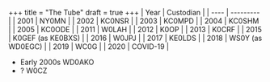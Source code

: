 +++
title = "The Tube"
draft = true
+++
| Year | Custodian |
| ---- | --------- |
| 2001 | NY0MN     |
| 2002 | KC0NSR    |
| 2003 | KC0MPD    |
| 2004 | KC0SHM    |
| 2005 | KC0ODE    |
| 2011 | W0LAH     |
| 2012 | K0OP      |
| 2013 | K0CRF     |
| 2015 | K0GEF (as KE0BXS) |
| 2016 | W0JPJ     |
| 2017 | KE0LDS    |
| 2018 | WS0Y (as WD0EGC) |
| 2019 | WC0G      |
| 2020 | COVID-19  |

* Early 2000s WD0AKO
* ? W0CZ

